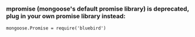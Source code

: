 ###  mpromise (mongoose's default promise library) is deprecated, plug in your own promise library instead:

	mongoose.Promise = require('bluebird')
